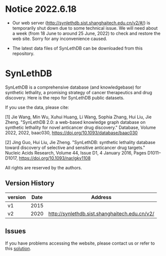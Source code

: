 # Notice 2022.6.18

* Our web server (http://synlethdb.sist.shanghaitech.edu.cn/v2/#/) is temporarily shut down due to some technical issue. We will need about a week (from 18 June to around 25 June, 2022) to check and restore the web site. Sorry for any inconvenience caused.

* The latest data files of SynLethDB can be downloaded from this repository.



# SynLethDB
SynLethDB is a comprehensive database (and knowledgebase) for synthetic lethality, a promising strategy of cancer therapeutics and drug discovery. Here is the repo for SynLethDB public datasets.

If you use the data, please cite:

[1] Jie Wang, Min Wu, Xuhui Huang, Li Wang, Sophia Zhang, Hui Liu, Jie Zheng. "SynLethDB 2.0: a web-based knowledge graph database on synthetic lethality for novel anticancer drug discovery." Database, Volume 2022, 2022, baac030, https://doi.org/10.1093/database/baac030

[2] Jing Guo, Hui Liu, Jie Zheng. "SynLethDB: synthetic lethality database toward discovery of selective and sensitive anticancer drug targets." Nucleic Acids Research, Volume 44, Issue D1, 4 January 2016, Pages D1011–D1017, https://doi.org/10.1093/nar/gkv1108

All rights are reserved by the authors.
## Version History

|version|Date|Address|
|-|-|-|
|v1|2015||
|v2|2020|http://synlethdb.sist.shanghaitech.edu.cn/v2/|

## Issues
If you have problems accessing the website, please contact us or refer to this [solution](https://github.com/JieZheng-ShanghaiTech/SynLethDB/blob/master/solution_HSTS.pdf).
